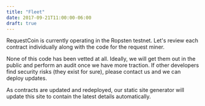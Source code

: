 ```yaml
---
title: "Fleet"
date: 2017-09-21T11:00:00-06:00
draft: true
---
```


RequestCoin is currently operating in the Ropsten testnet. Let's review each contract individually along with the code for the request miner.

None of this code has been vetted at all. Ideally, we will get them out in the public and perform an audit once we have more traction. If other developers find security risks (they exist for sure), please contact us and we can deploy updates.

As contracts are updated and redeployed, our static site generator will update this site to contain the latest details automatically.

